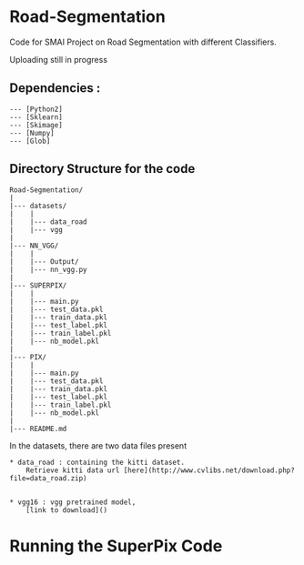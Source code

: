 # Road-Segmentation
Code for SMAI Project on Road Segmentation with different Classifiers.

Uploading still in progress


## Dependencies :
```
--- [Python2] 
--- [Sklearn]
--- [Skimage]
--- [Numpy] 
--- [Glob]
```

## Directory Structure for the code 
```
Road-Segmentation/
|
|--- datasets/
|    |
|    |--- data_road
|    |--- vgg
|
|--- NN_VGG/
|    |
|    |--- Output/
|    |--- nn_vgg.py
|    
|--- SUPERPIX/
|    |
|    |--- main.py
|    |--- test_data.pkl
|    |--- train_data.pkl
|    |--- test_label.pkl
|    |--- train_label.pkl
|    |--- nb_model.pkl
|    
|--- PIX/
|    |
|    |--- main.py
|    |--- test_data.pkl
|    |--- train_data.pkl
|    |--- test_label.pkl
|    |--- train_label.pkl
|    |--- nb_model.pkl
|    
|--- README.md
```
In the datasets, there are two data files present

	* data_road : containing the kitti dataset.
		Retrieve kitti data url [here](http://www.cvlibs.net/download.php?file=data_road.zip)


	* vgg16 : vgg pretrained model,
		[link to download]() 

# Running the SuperPix Code


